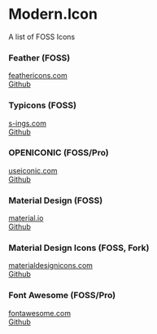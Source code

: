 # Modern.Icon
A list of FOSS Icons

### Feather (FOSS)
<a href="https://feathericons.com">feathericons.com</a><br>
<a href="https://github.com/feathericons/feather">Github</a>

### Typicons (FOSS)
<a href="https://www.s-ings.com/typicons/">s-ings.com</a><br>
<a href="https://github.com/stephenhutchings/typicons.font">Github</a>

### OPENICONIC (FOSS/Pro)
<a href="https://useiconic.com/open">useiconic.com</a><br>
<a href="https://github.com/iconic/open-iconic">Github</a>

### Material Design (FOSS)
<a href="https://material.io/tools/icons/">material.io</a><br>
<a href="https://github.com/google/material-design-icons">Github</a>

### Material Design Icons (FOSS, Fork)
<a href="https://materialdesignicons.com">materialdesignicons.com</a><br>
<a href="https://github.com/Templarian/MaterialDesign">Github</a>

### Font Awesome (FOSS/Pro)
<a href="https://fontawesome.com">fontawesome.com</a><br>
<a href="https://github.com/FortAwesome/Font-Awesome/">Github</a>
